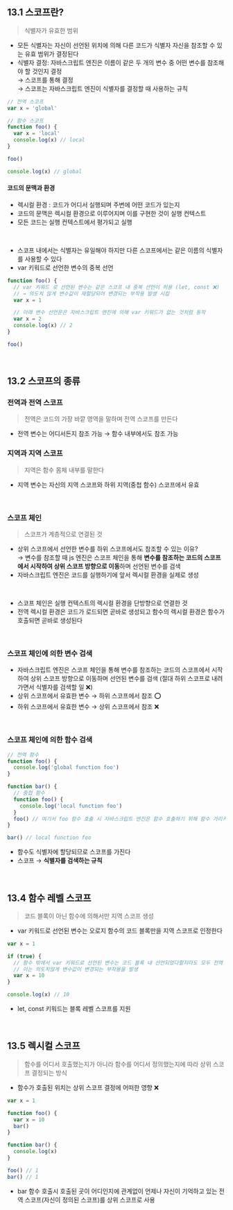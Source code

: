 ## 13.1 스코프란?

> 식별자가 유효한 범위

- 모든 식별자는 자신이 선언된 위치에 의해 다른 코드가 식별자 자신을 참조할 수 있는 유효 범위가 결정된다
- 식별자 결정: 자바스크립트 엔진은 이름이 같은 두 개의 변수 중 어떤 변수를 참조해야 할 것인지 결정 <br>
  → 스코프를 통해 결정 <br>
  → 스코프는 자바스크립트 엔진이 식별자를 결정할 때 사용하는 규칙

```js
// 전역 스코프
var x = 'global'

// 함수 스코프
function foo() {
  var x = 'local'
  console.log(x) // local
}

foo()

console.log(x) // global
```

#### 코드의 문맥과 환경

- 렉시컬 환경 : 코드가 어디서 실행되며 주변에 어떤 코드가 있는지
- 코드의 문맥은 렉시컬 환경으로 이루어지며 이를 구현한 것이 실행 컨텍스트
- 모든 코드는 실행 컨텍스트에서 평가되고 실행

 <br>

- 스코프 내에서는 식별자는 유일해야 하지만 다른 스코프에서는 같은 이름의 식별자를 사용할 수 있다
- var 키워드로 선언한 변수의 중복 선언

```js
function foo() {
  // var 키워드 로 선언된 변수는 같은 스코프 내 중복 선언이 허용 (let, const ❌)
  // → 의도치 않게 변수값이 재할당되어 변경되는 부작용 발생 시킴
  var x = 1

  // 아래 변수 선언문은 자바스크립트 엔진에 의해 var 키워드가 없는 것처럼 동작
  var x = 2
  console.log(x) // 2
}

foo()
```

 <br>

## 13.2 스코프의 종류

### 전역과 전역 스코프

> 전역은 코드의 가장 바깥 영역을 말하며 전역 스코프를 만든다

- 전역 변수는 어디서든지 참조 가능 → 함수 내부에서도 참조 가능

### 지역과 지역 스코프

> 지역은 함수 몸체 내부를 말한다

- 지역 변수는 자신의 지역 스코프와 하위 지역(중첩 함수) 스코프에서 유효

<br>

### 스코프 체인

> 스코프가 계층적으로 연결된 것

- 상위 스코프에서 선언한 변수를 하위 스코프에서도 참조할 수 있는 이유?<br/>
  → 변수를 참조할 때 js 엔진은 스코프 체인을 통해 **변수를 참조하는 코드의 스코프에서 시작하여 상위 스코프 방향으로 이동**하며 선언된 변수를 검색
- 자바스크립트 엔진은 코드를 실행하기에 앞서 렉시컬 환경을 실제로 생성

 <br>

- 스코프 체인은 실행 컨텍스트의 렉시컬 환경을 단방향으로 연결한 것
- 전역 렉시컬 환경은 코드가 로드되면 곧바로 생성되고 함수의 렉시컬 환경은 함수가 호출되면 곧바로 생성된다

 <br>

### 스코프 체인에 의한 변수 검색

- 자바스크립트 엔진은 스코프 체인을 통해 변수를 참조하는 코드의 스코프에서 시작하여 상위 스코프 방향으로 이동하며 선언된 변수를 검색 (절대 하위 스코프로 내려가면서 식별자를 검색할 일 ❌)
- 상위 스코프에서 유효한 변수 → 하위 스코프에서 참조 ⭕
- 하위 스코프에서 유효한 변수 → 상위 스코프에서 참조 ❌

 <br>

### 스코프 체인에 의한 함수 검색

```js
// 전역 함수
function foo() {
  console.log('global function foo')
}

function bar() {
  // 중첩 함수
  function foo() {
    console.log('local function foo')
  }
  foo() // 여기서 foo 함수 호출 시 자바스크립트 엔진은 함수 호출하기 위해 함수 가리키는 식별자 foo 검색
}

bar() // local function foo
```

- 함수도 식별자에 할당되므로 스코프를 가진다
- 스코프 → **식별자를 검색하는 규칙**

 <br>

## 13.4 함수 레벨 스코프

> 코드 블록이 아닌 함수에 의해서만 지역 스코프 생성

- var 키워드로 선언된 변수는 오로지 함수의 코드 블록만을 지역 스코프로 인정한다

```js
var x = 1

if (true) {
  // 함수 밖에서 var 키워드로 선언된 변수는 코드 블록 내 선언되었다할지라도 모두 전역 변수
  // 이는 의도치않게 변수값이 변경되는 부작용을 발생
  var x = 10
}

console.log(x) // 10
```

- let, const 키워드는 블록 레벨 스코프를 지원

<br>

## 13.5 렉시컬 스코프

> 함수를 어디서 호출했는지가 아니라 함수를 어디서 정의했는지에 따라 상위 스코프 결정되는 방식

- 함수가 호출된 위치는 상위 스코프 결정에 어떠한 영향 ❌

```js
var x = 1

function foo() {
  var x = 10
  bar()
}

function bar() {
  console.log(x)
}

foo() // 1
bar() // 1
```

- bar 함수 호출시 호출된 곳이 어디인지에 관계없이 언제나 자신이 기억하고 있는 전역 스코프(자신이 정의된 스코프)를 상위 스코프로 사용
